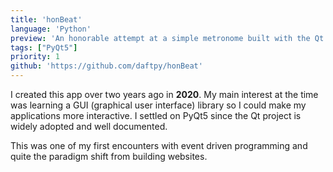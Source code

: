 ```yaml
---
title: 'honBeat'
language: 'Python'
preview: 'An honorable attempt at a simple metronome built with the Qt framework. Windows only due to winsound.'
tags: ["PyQt5"]
priority: 1
github: 'https://github.com/daftpy/honBeat'
---
```


I created this app over two years ago in **2020**. My main interest at the time was learning a GUI (graphical user interface) library so I could make my applications more interactive. I settled on PyQt5 since the Qt project is widely adopted and well documented.

This was one of my first encounters with event driven programming and quite the paradigm shift from building websites.